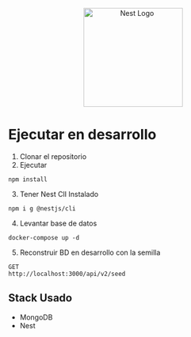<p align="center">
  <a href="http://nestjs.com/" target="blank"><img src="https://nestjs.com/img/logo-small.svg" width="200" alt="Nest Logo" /></a>
</p>

# Ejecutar en desarrollo

1. Clonar el repositorio
2. Ejecutar
```
npm install
```
3. Tener Nest ClI Instalado
```
npm i g @nestjs/cli
```
4. Levantar base de datos
```
docker-compose up -d
```
5. Reconstruir BD en desarrollo con la semilla
```
GET
http://localhost:3000/api/v2/seed
```

## Stack Usado
* MongoDB
* Nest
